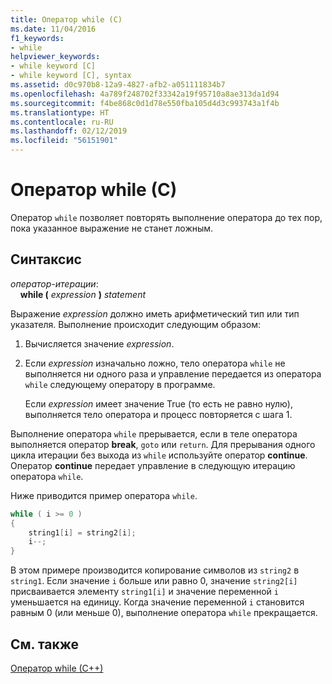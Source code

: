 ```yaml
---
title: Оператор while (C)
ms.date: 11/04/2016
f1_keywords:
- while
helpviewer_keywords:
- while keyword [C]
- while keyword [C], syntax
ms.assetid: d0c970b8-12a9-4827-afb2-a051111834b7
ms.openlocfilehash: 4a789f248702f33342a19f95710a8ae313da1d94
ms.sourcegitcommit: f4be868c0d1d78e550fba105d4d3c993743a1f4b
ms.translationtype: HT
ms.contentlocale: ru-RU
ms.lasthandoff: 02/12/2019
ms.locfileid: "56151901"
---
```

# <a name="while-statement-c"></a>Оператор while (C)

Оператор `while` позволяет повторять выполнение оператора до тех пор, пока указанное выражение не станет ложным.

## <a name="syntax"></a>Синтаксис

*оператор-итерации*:<br/>
&nbsp;&nbsp;&nbsp;&nbsp;**while (**  *expression*  **)**  *statement*

Выражение *expression* должно иметь арифметический тип или тип указателя. Выполнение происходит следующим образом:

1. Вычисляется значение *expression*.

1. Если *expression* изначально ложно, тело оператора `while` не выполняется ни одного раза и управление передается из оператора `while` следующему оператору в программе.

   Если *expression* имеет значение True (то есть не равно нулю), выполняется тело оператора и процесс повторяется с шага 1.

Выполнение оператора `while` прерывается, если в теле оператора выполняется оператор **break**, `goto` или `return`. Для прерывания одного цикла итерации без выхода из `while` используйте оператор **continue**. Оператор **continue** передает управление в следующую итерацию оператора `while`.

Ниже приводится пример оператора `while`.

```C
while ( i >= 0 )
{
    string1[i] = string2[i];
    i--;
}
```

В этом примере производится копирование символов из `string2` в `string1`. Если значение `i` больше или равно 0, значение `string2[i]` присваивается элементу `string1[i]` и значение переменной `i` уменьшается на единицу. Когда значение переменной `i` становится равным 0 (или меньше 0), выполнение оператора `while` прекращается.

## <a name="see-also"></a>См. также

[Оператор while (C++)](../cpp/while-statement-cpp.md)
